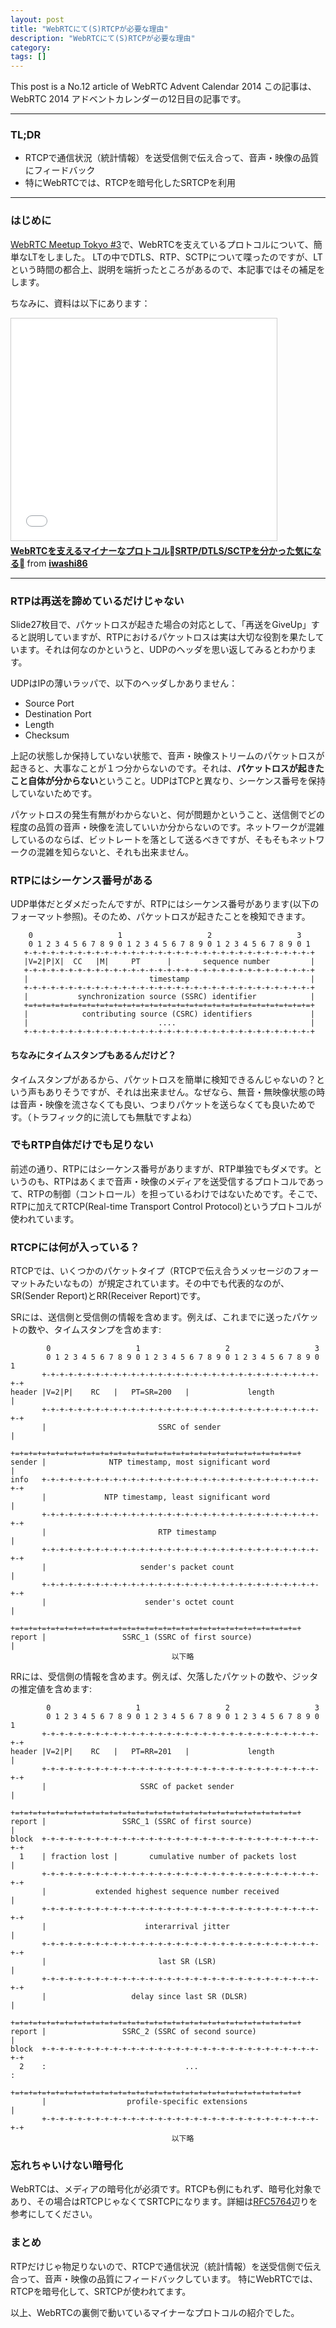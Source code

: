 ```yaml
---
layout: post
title: "WebRTCにて(S)RTCPが必要な理由"
description: "WebRTCにて(S)RTCPが必要な理由"
category: 
tags: []
---
```


This post is a No.12 article of WebRTC Advent Calendar 2014
この記事は、WebRTC 2014 アドベントカレンダーの12日目の記事です。

-----

### TL;DR

- RTCPで通信状況（統計情報）を送受信側で伝え合って、音声・映像の品質にフィードバック
- 特にWebRTCでは、RTCPを暗号化したSRTCPを利用

----

### はじめに

[WebRTC Meetup Tokyo #3](https://atnd.org/events/53504)で、WebRTCを支えているプロトコルについて、簡単なLTをしました。
LTの中でDTLS、RTP、SCTPについて喋ったのですが、LTという時間の都合上、説明を端折ったところがあるので、本記事ではその補足をします。

ちなみに、資料は以下にあります：

<iframe src="//www.slideshare.net/slideshow/embed_code/37569990" width="425" height="355" frameborder="0" marginwidth="0" marginheight="0" scrolling="no" style="border:1px solid #CCC; border-width:1px; margin-bottom:5px; max-width: 100%;" allowfullscreen> </iframe> <div style="margin-bottom:5px"> <strong> <a href="//www.slideshare.net/iwashi86/20140801-web-rtcmeetup3r3" title="WebRTCを支えるマイナーなプロトコルSRTP/DTLS/SCTPを分かった気になる" target="_blank">WebRTCを支えるマイナーなプロトコルSRTP/DTLS/SCTPを分かった気になる</a> </strong> from <strong><a href="//www.slideshare.net/iwashi86" target="_blank">iwashi86</a></strong> </div>

----

### RTPは再送を諦めているだけじゃない
Slide27枚目で、パケットロスが起きた場合の対応として、「再送をGiveUp」すると説明していますが、RTPにおけるパケットロスは実は大切な役割を果たしています。それは何なのかというと、UDPのヘッダを思い返してみるとわかります。

UDPはIPの薄いラッパで、以下のヘッダしかありません：

- Source Port
- Destination Port
- Length
- Checksum

上記の状態しか保持していない状態で、音声・映像ストリームのパケットロスが起きると、大事なことが１つ分からないのです。それは、**パケットロスが起きたこと自体が分からない**ということ。UDPはTCPと異なり、シーケンス番号を保持していないためです。

パケットロスの発生有無がわからないと、何が問題かということ、送信側でどの程度の品質の音声・映像を流していいか分からないのです。ネットワークが混雑しているのならば、ビットレートを落として送るべきですが、そもそもネットワークの混雑を知らないと、それも出来ません。


### RTPにはシーケンス番号がある
UDP単体だとダメだったんですが、RTPにはシーケンス番号があります(以下のフォーマット参照)。そのため、パケットロスが起きたことを検知できます。

```
    0                   1                   2                   3
    0 1 2 3 4 5 6 7 8 9 0 1 2 3 4 5 6 7 8 9 0 1 2 3 4 5 6 7 8 9 0 1
   +-+-+-+-+-+-+-+-+-+-+-+-+-+-+-+-+-+-+-+-+-+-+-+-+-+-+-+-+-+-+-+-+
   |V=2|P|X|  CC   |M|     PT      |       sequence number         |
   +-+-+-+-+-+-+-+-+-+-+-+-+-+-+-+-+-+-+-+-+-+-+-+-+-+-+-+-+-+-+-+-+
   |                           timestamp                           |
   +-+-+-+-+-+-+-+-+-+-+-+-+-+-+-+-+-+-+-+-+-+-+-+-+-+-+-+-+-+-+-+-+
   |           synchronization source (SSRC) identifier            |
   +=+=+=+=+=+=+=+=+=+=+=+=+=+=+=+=+=+=+=+=+=+=+=+=+=+=+=+=+=+=+=+=+
   |            contributing source (CSRC) identifiers             |
   |                             ....                              |
   +-+-+-+-+-+-+-+-+-+-+-+-+-+-+-+-+-+-+-+-+-+-+-+-+-+-+-+-+-+-+-+-+
```

#### ちなみにタイムスタンプもあるんだけど？
タイムスタンプがあるから、パケットロスを簡単に検知できるんじゃないの？という声もありそうですが、それは出来ません。なぜなら、無音・無映像状態の時は音声・映像を流さなくても良い、つまりパケットを送らなくても良いためです。（トラフィック的に流しても無駄ですよね）


### でもRTP自体だけでも足りない
前述の通り、RTPにはシーケンス番号がありますが、RTP単独でもダメです。というのも、RTPはあくまで音声・映像のメディアを送受信するプロトコルであって、RTPの制御（コントロール）を担っているわけではないためです。そこで、RTPに加えてRTCP(Real-time Transport Control Protocol)というプロトコルが使われています。


### RTCPには何が入っている？
RTCPでは、いくつかのパケットタイプ（RTCPで伝え合うメッセージのフォーマットみたいなもの）が規定されています。その中でも代表的なのが、SR(Sender Report)とRR(Receiver Report)です。

SRには、送信側と受信側の情報を含めます。例えば、これまでに送ったパケットの数や、タイムスタンプを含めます:

```
        0                   1                   2                   3
        0 1 2 3 4 5 6 7 8 9 0 1 2 3 4 5 6 7 8 9 0 1 2 3 4 5 6 7 8 9 0 1
       +-+-+-+-+-+-+-+-+-+-+-+-+-+-+-+-+-+-+-+-+-+-+-+-+-+-+-+-+-+-+-+-+
header |V=2|P|    RC   |   PT=SR=200   |             length            |
       +-+-+-+-+-+-+-+-+-+-+-+-+-+-+-+-+-+-+-+-+-+-+-+-+-+-+-+-+-+-+-+-+
       |                         SSRC of sender                        |
       +=+=+=+=+=+=+=+=+=+=+=+=+=+=+=+=+=+=+=+=+=+=+=+=+=+=+=+=+=+=+=+=+
sender |              NTP timestamp, most significant word             |
info   +-+-+-+-+-+-+-+-+-+-+-+-+-+-+-+-+-+-+-+-+-+-+-+-+-+-+-+-+-+-+-+-+
       |             NTP timestamp, least significant word             |
       +-+-+-+-+-+-+-+-+-+-+-+-+-+-+-+-+-+-+-+-+-+-+-+-+-+-+-+-+-+-+-+-+
       |                         RTP timestamp                         |
       +-+-+-+-+-+-+-+-+-+-+-+-+-+-+-+-+-+-+-+-+-+-+-+-+-+-+-+-+-+-+-+-+
       |                     sender's packet count                     |
       +-+-+-+-+-+-+-+-+-+-+-+-+-+-+-+-+-+-+-+-+-+-+-+-+-+-+-+-+-+-+-+-+
       |                      sender's octet count                     |
       +=+=+=+=+=+=+=+=+=+=+=+=+=+=+=+=+=+=+=+=+=+=+=+=+=+=+=+=+=+=+=+=+
report |                 SSRC_1 (SSRC of first source)                 |
                                    以下略
```

RRには、受信側の情報を含めます。例えば、欠落したパケットの数や、ジッタの推定値を含めます:

```
        0                   1                   2                   3
        0 1 2 3 4 5 6 7 8 9 0 1 2 3 4 5 6 7 8 9 0 1 2 3 4 5 6 7 8 9 0 1
       +-+-+-+-+-+-+-+-+-+-+-+-+-+-+-+-+-+-+-+-+-+-+-+-+-+-+-+-+-+-+-+-+
header |V=2|P|    RC   |   PT=RR=201   |             length            |
       +-+-+-+-+-+-+-+-+-+-+-+-+-+-+-+-+-+-+-+-+-+-+-+-+-+-+-+-+-+-+-+-+
       |                     SSRC of packet sender                     |
       +=+=+=+=+=+=+=+=+=+=+=+=+=+=+=+=+=+=+=+=+=+=+=+=+=+=+=+=+=+=+=+=+
report |                 SSRC_1 (SSRC of first source)                 |
block  +-+-+-+-+-+-+-+-+-+-+-+-+-+-+-+-+-+-+-+-+-+-+-+-+-+-+-+-+-+-+-+-+
  1    | fraction lost |       cumulative number of packets lost       |
       +-+-+-+-+-+-+-+-+-+-+-+-+-+-+-+-+-+-+-+-+-+-+-+-+-+-+-+-+-+-+-+-+
       |           extended highest sequence number received           |
       +-+-+-+-+-+-+-+-+-+-+-+-+-+-+-+-+-+-+-+-+-+-+-+-+-+-+-+-+-+-+-+-+
       |                      interarrival jitter                      |
       +-+-+-+-+-+-+-+-+-+-+-+-+-+-+-+-+-+-+-+-+-+-+-+-+-+-+-+-+-+-+-+-+
       |                         last SR (LSR)                         |
       +-+-+-+-+-+-+-+-+-+-+-+-+-+-+-+-+-+-+-+-+-+-+-+-+-+-+-+-+-+-+-+-+
       |                   delay since last SR (DLSR)                  |
       +=+=+=+=+=+=+=+=+=+=+=+=+=+=+=+=+=+=+=+=+=+=+=+=+=+=+=+=+=+=+=+=+
report |                 SSRC_2 (SSRC of second source)                |
block  +-+-+-+-+-+-+-+-+-+-+-+-+-+-+-+-+-+-+-+-+-+-+-+-+-+-+-+-+-+-+-+-+
  2    :                               ...                             :
       +=+=+=+=+=+=+=+=+=+=+=+=+=+=+=+=+=+=+=+=+=+=+=+=+=+=+=+=+=+=+=+=+
       |                  profile-specific extensions                  |
       +-+-+-+-+-+-+-+-+-+-+-+-+-+-+-+-+-+-+-+-+-+-+-+-+-+-+-+-+-+-+-+-+
                                    以下略
```

### 忘れちゃいけない暗号化
WebRTCは、メディアの暗号化が必須です。RTCPも例にもれず、暗号化対象であり、その場合はRTCPじゃなくてSRTCPになります。詳細は[RFC5764](http://tools.ietf.org/html/rfc5764)辺りを参考にしてください。


### まとめ
RTPだけじゃ物足りないので、RTCPで通信状況（統計情報）を送受信側で伝え合って、音声・映像の品質にフィードバックしています。
特にWebRTCでは、RTCPを暗号化して、SRTCPが使われてます。

以上、WebRTCの裏側で動いているマイナーなプロトコルの紹介でした。
